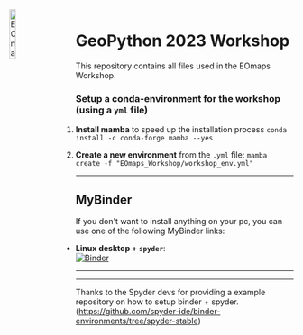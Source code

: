 <img alt=EOmaps src=https://raw.githubusercontent.com/raphaelquast/EOmaps/dev/docs/_static/logo.png width=15% align="left" style="margin:0 3em 0 0">

# <b>GeoPython 2023 Workshop</b>

This repository contains all files used in the EOmaps Workshop.


### Setup a conda-environment for the workshop (using a `yml` file)

1. **Install mamba** to speed up the installation process
  `conda install -c conda-forge mamba --yes`

2. **Create a new environment** from the `.yml` file:
    `mamba create -f "EOmaps_Workshop/workshop_env.yml"`


<hr>

## MyBinder

If you don't want to install anything on your pc, you can use one of the following MyBinder links:


- **Linux desktop + `spyder`**:  
  [![Binder](https://mybinder.org/badge_logo.svg)](https://mybinder.org/v2/gh/raphaelquast/EOmaps_GeoPython2023/desktop)


<hr>
<hr>


Thanks to the Spyder devs for providing a example repository on how to setup binder + spyder.
(https://github.com/spyder-ide/binder-environments/tree/spyder-stable)
